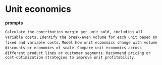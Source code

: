 # Unit economics

**prompts**

`Calculate the contribution margin per unit sold, including all variable costs.`
`Identify the break-even volume for each unit based on fixed and variable costs.`
`Model how unit economics change with volume discounts or economies of scale.`
`Compare unit economics across different product lines or customer segments.`
`Recommend pricing or cost-optimization strategies to improve unit profitability.`
